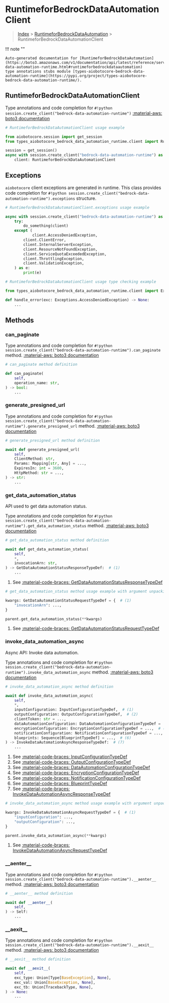 # RuntimeforBedrockDataAutomationClient

> [Index](../README.md) > [RuntimeforBedrockDataAutomation](./README.md) > RuntimeforBedrockDataAutomationClient

!!! note ""

    Auto-generated documentation for [RuntimeforBedrockDataAutomation](https://boto3.amazonaws.com/v1/documentation/api/latest/reference/services/bedrock-data-automation-runtime.html#runtimeforbedrockdataautomation)
    type annotations stubs module [types-aiobotocore-bedrock-data-automation-runtime](https://pypi.org/project/types-aiobotocore-bedrock-data-automation-runtime/).

## RuntimeforBedrockDataAutomationClient

Type annotations and code completion for `#!python session.create_client("bedrock-data-automation-runtime")`
[:material-aws: boto3 documentation](https://boto3.amazonaws.com/v1/documentation/api/latest/reference/services/bedrock-data-automation-runtime.html#RuntimeforBedrockDataAutomation.Client)

```python
# RuntimeforBedrockDataAutomationClient usage example

from aiobotocore.session import get_session
from types_aiobotocore_bedrock_data_automation_runtime.client import RuntimeforBedrockDataAutomationClient

session = get_session()
async with session.create_client("bedrock-data-automation-runtime") as client:
    client: RuntimeforBedrockDataAutomationClient
```

## Exceptions


`aiobotocore` client exceptions are generated in runtime.
This class provides code completion for `#!python session.create_client("bedrock-data-automation-runtime").exceptions` structure.

```python
# RuntimeforBedrockDataAutomationClient.exceptions usage example

async with session.create_client("bedrock-data-automation-runtime") as client:
    try:
        do_something(client)
    except (
            client.AccessDeniedException,
        client.ClientError,
        client.InternalServerException,
        client.ResourceNotFoundException,
        client.ServiceQuotaExceededException,
        client.ThrottlingException,
        client.ValidationException,
    ) as e:
        print(e)
```

```python
# RuntimeforBedrockDataAutomationClient usage type checking example

from types_aiobotocore_bedrock_data_automation_runtime.client import Exceptions

def handle_error(exc: Exceptions.AccessDeniedException) -> None:
    ...
```


## Methods


### can\_paginate



Type annotations and code completion for `#!python session.create_client("bedrock-data-automation-runtime").can_paginate` method.
[:material-aws: boto3 documentation](https://boto3.amazonaws.com/v1/documentation/api/latest/reference/services/bedrock-data-automation-runtime/client/can_paginate.html)

```python
# can_paginate method definition

def can_paginate(
    self,
    operation_name: str,
) -> bool:
    ...
```


### generate\_presigned\_url



Type annotations and code completion for `#!python session.create_client("bedrock-data-automation-runtime").generate_presigned_url` method.
[:material-aws: boto3 documentation](https://boto3.amazonaws.com/v1/documentation/api/latest/reference/services/bedrock-data-automation-runtime/client/generate_presigned_url.html)

```python
# generate_presigned_url method definition

await def generate_presigned_url(
    self,
    ClientMethod: str,
    Params: Mapping[str, Any] = ...,
    ExpiresIn: int = 3600,
    HttpMethod: str = ...,
) -> str:
    ...
```


### get\_data\_automation\_status

API used to get data automation status.

Type annotations and code completion for `#!python session.create_client("bedrock-data-automation-runtime").get_data_automation_status` method.
[:material-aws: boto3 documentation](https://boto3.amazonaws.com/v1/documentation/api/latest/reference/services/bedrock-data-automation-runtime/client/get_data_automation_status.html)

```python
# get_data_automation_status method definition

await def get_data_automation_status(
    self,
    *,
    invocationArn: str,
) -> GetDataAutomationStatusResponseTypeDef:  # (1)
    ...
```

1. See [:material-code-braces: GetDataAutomationStatusResponseTypeDef](./type_defs.md#getdataautomationstatusresponsetypedef) 


```python
# get_data_automation_status method usage example with argument unpacking

kwargs: GetDataAutomationStatusRequestTypeDef = {  # (1)
    "invocationArn": ...,
}

parent.get_data_automation_status(**kwargs)
```

1. See [:material-code-braces: GetDataAutomationStatusRequestTypeDef](./type_defs.md#getdataautomationstatusrequesttypedef) 

### invoke\_data\_automation\_async

Async API: Invoke data automation.

Type annotations and code completion for `#!python session.create_client("bedrock-data-automation-runtime").invoke_data_automation_async` method.
[:material-aws: boto3 documentation](https://boto3.amazonaws.com/v1/documentation/api/latest/reference/services/bedrock-data-automation-runtime/client/invoke_data_automation_async.html)

```python
# invoke_data_automation_async method definition

await def invoke_data_automation_async(
    self,
    *,
    inputConfiguration: InputConfigurationTypeDef,  # (1)
    outputConfiguration: OutputConfigurationTypeDef,  # (2)
    clientToken: str = ...,
    dataAutomationConfiguration: DataAutomationConfigurationTypeDef = ...,  # (3)
    encryptionConfiguration: EncryptionConfigurationTypeDef = ...,  # (4)
    notificationConfiguration: NotificationConfigurationTypeDef = ...,  # (5)
    blueprints: Sequence[BlueprintTypeDef] = ...,  # (6)
) -> InvokeDataAutomationAsyncResponseTypeDef:  # (7)
    ...
```

1. See [:material-code-braces: InputConfigurationTypeDef](./type_defs.md#inputconfigurationtypedef) 
2. See [:material-code-braces: OutputConfigurationTypeDef](./type_defs.md#outputconfigurationtypedef) 
3. See [:material-code-braces: DataAutomationConfigurationTypeDef](./type_defs.md#dataautomationconfigurationtypedef) 
4. See [:material-code-braces: EncryptionConfigurationTypeDef](./type_defs.md#encryptionconfigurationtypedef) 
5. See [:material-code-braces: NotificationConfigurationTypeDef](./type_defs.md#notificationconfigurationtypedef) 
6. See [:material-code-braces: BlueprintTypeDef](./type_defs.md#blueprinttypedef) 
7. See [:material-code-braces: InvokeDataAutomationAsyncResponseTypeDef](./type_defs.md#invokedataautomationasyncresponsetypedef) 


```python
# invoke_data_automation_async method usage example with argument unpacking

kwargs: InvokeDataAutomationAsyncRequestTypeDef = {  # (1)
    "inputConfiguration": ...,
    "outputConfiguration": ...,
}

parent.invoke_data_automation_async(**kwargs)
```

1. See [:material-code-braces: InvokeDataAutomationAsyncRequestTypeDef](./type_defs.md#invokedataautomationasyncrequesttypedef) 

### \_\_aenter\_\_



Type annotations and code completion for `#!python session.create_client("bedrock-data-automation-runtime").__aenter__` method.
[:material-aws: boto3 documentation](https://boto3.amazonaws.com/v1/documentation/api/latest/reference/services/bedrock-data-automation-runtime.html#RuntimeforBedrockDataAutomation.Client)

```python
# __aenter__ method definition

await def __aenter__(
    self,
) -> Self:
    ...
```


### \_\_aexit\_\_



Type annotations and code completion for `#!python session.create_client("bedrock-data-automation-runtime").__aexit__` method.
[:material-aws: boto3 documentation](https://boto3.amazonaws.com/v1/documentation/api/latest/reference/services/bedrock-data-automation-runtime.html#RuntimeforBedrockDataAutomation.Client)

```python
# __aexit__ method definition

await def __aexit__(
    self,
    exc_type: Union[Type[BaseException], None],
    exc_val: Union[BaseException, None],
    exc_tb: Union[TracebackType, None],
) -> None:
    ...
```





